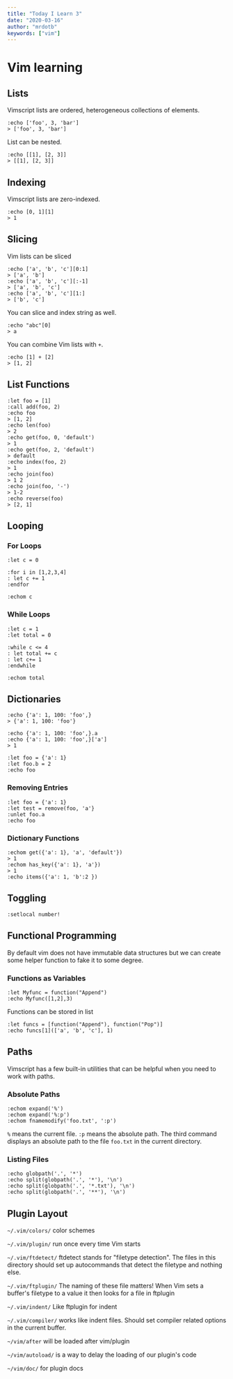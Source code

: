 ```yaml
---
title: "Today I Learn 3"
date: "2020-03-16"
author: "mrdotb"
keywords: ["vim"]
---
```



# Vim learning

## Lists

Vimscript lists are ordered, heterogeneous collections of elements.

```vim
:echo ['foo', 3, 'bar']
> ['foo', 3, 'bar']
```

List can be nested.

```vim
:echo [[1], [2, 3]]
> [[1], [2, 3]]
```


## Indexing

Vimscript lists are zero-indexed.

```vim
:echo [0, 1][1]
> 1
```


## Slicing

Vim lists can be sliced

```vim
:echo ['a', 'b', 'c'][0:1]
> ['a', 'b']
:echo ['a', 'b', 'c'][:-1]
> ['a', 'b', 'c']
:echo ['a', 'b', 'c'][1:]
> ['b', 'c']
```

You can slice and index string as well.

```vim
:echo "abc"[0]
> a
```

You can combine Vim lists with `+`.

```vim
:echo [1] + [2]
> [1, 2]
```


## List Functions


```vim
:let foo = [1]
:call add(foo, 2)
:echo foo
> [1, 2]
:echo len(foo)
> 2
:echo get(foo, 0, 'default')
> 1
:echo get(foo, 2, 'default')
> default
:echo index(foo, 2)
> 1
:echo join(foo)
> 1 2
:echo join(foo, '-')
> 1-2
:echo reverse(foo)
> [2, 1]
```


## Looping

### For Loops

```vim
:let c = 0

:for i in [1,2,3,4]
: let c += 1
:endfor

:echom c
```


### While Loops

```vim
:let c = 1
:let total = 0

:while c <= 4
: let total += c
: let c+= 1
:endwhile

:echom total
```


## Dictionaries

```vim
:echo {'a': 1, 100: 'foo',}
> {'a': 1, 100: 'foo'}

:echo {'a': 1, 100: 'foo',}.a
:echo {'a': 1, 100: 'foo',}['a']
> 1

:let foo = {'a': 1}
:let foo.b = 2
:echo foo
```


### Removing Entries

```vim
:let foo = {'a': 1}
:let test = remove(foo, 'a'}
:unlet foo.a
:echo foo
```


### Dictionary Functions

```vim
:echom get({'a': 1}, 'a', 'default'})
> 1
:echom has_key({'a': 1}, 'a'})
> 1
:echo items({'a': 1, 'b':2 })
```


## Toggling

```vim
:setlocal number!
```


## Functional Programming

By default vim does not have immutable data structures but we can create some helper function to fake it to some degree.


### Functions as Variables

```vim
:let Myfunc = function("Append")
:echo Myfunc([1,2],3)
```

Functions can be stored in list

```vim
:let funcs = [function("Append"), function("Pop")]
:echo funcs[1](['a', 'b', 'c'], 1)
```



## Paths

Vimscript has a few built-in utilities that can be helpful when you need to work with paths.


### Absolute Paths

```vim
:echom expand('%')
:echom expand('%:p')
:echom fnamemodify('foo.txt', ':p')
```

`%` means the current file.
`:p` means the absolute path.
The third command displays an absolute path to the file `foo.txt` in the current directory.


### Listing Files

```vim
:echo globpath('.', '*')
:echo split(globpath('.', '*'), '\n')
:echo split(globpath('.', '*.txt'), '\n')
:echo split(globpath('.', '**'), '\n')
```


## Plugin Layout

`~/.vim/colors/`
color schemes

`~/.vim/plugin/`
run once every time Vim starts

`~/.vim/ftdetect/`
ftdetect stands for "filetype detection". The files in this directory should set up autocommands that detect the filetype and nothing else.

`~/.vim/ftplugin/`
The naming of these file matters! When Vim sets a buffer's filetype to a value it then looks for a file in ftplugin

`~/.vim/indent/`
Like ftplugin for indent

`~/.vim/compiler/`
works like indent files. Should set compiler related options in the current buffer.

`~/vim/after`
will be loaded after vim/plugin

`~/vim/autoload/`
is a way to delay the loading of our plugin's code

`~/vim/doc/`
for plugin docs
